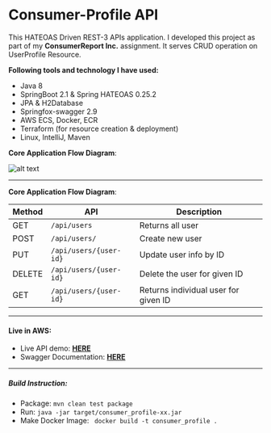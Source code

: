 Consumer-Profile API
====================

This HATEOAS Driven REST-3 APIs application. I developed this project as part of my **ConsumerReport Inc.** assignment. It serves CRUD operation on UserProfile Resource.


**Following tools and technology I have used:**

* Java 8
* SpringBoot 2.1 & Spring HATEOAS 0.25.2
* JPA & H2Database
* Springfox-swagger 2.9
* AWS ECS, Docker, ECR
* Terraform (for resource creation & deployment)
* Linux, IntelliJ, Maven

**Core Application Flow Diagram**:

![alt text](https://raw.githubusercontent.com/javabrown/consumer_profile/master/src/main/resources/docs/basic-flow.png)


-------
**Core Application Flow Diagram**:

|Method                |API                            |Description                         |
|----------------|-------------------------------|-----------------------------|
|GET             |`/api/users `                  |Returns all user             |
|POST            |`/api/users/`                  |Create new user              |
|PUT             |`/api/users/{user-id}`         |Update user info by ID|
|DELETE          |`/api/users/{user-id}`         |Delete the user for given ID |
|GET             |`/api/users/{user-id}`         |Returns individual user for given ID |

----


#### Live in AWS:
* Live API demo: **[HERE](http://35.174.137.88/api/users/)**
* Swagger Documentation:  **[HERE](http://35.174.137.88/api/swagger-ui.html#/user-resource)**

----

##### Build Instruction:
* Package: ``mvn clean test package``
* Run: ``java -jar target/consumer_profile-xx.jar``
* Make Docker Image: `` docker build -t consumer_profile .`` 

